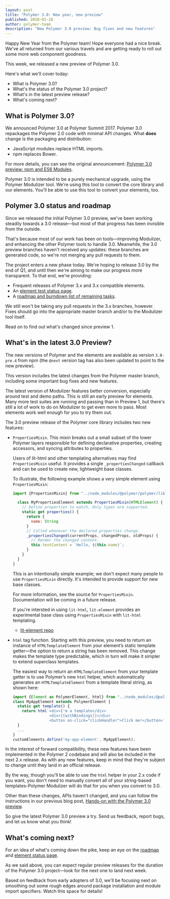 ```yaml
---
layout: post
title: "Polymer 3.0: New year, new preview"
published: 2018-01-18
author: polymer-team
description: "New Polymer 3.0 preview: Bug fixes and new features"
---
```


Happy New Year from the Polymer team! Hope everyone had a nice break. We've all returned from our various travels and are getting ready to roll out some more web component goodness. 

This week, we released a new preview of Polymer 3.0.

Here's what we'll cover today:

* What is Polymer 3.0? 
* What's the status of the Polymer 3.0 project?
* What's in the latest preview release?
* What's coming next?

## What is Polymer 3.0?

We announced Polymer 3.0 at Polymer Summit 2017.  Polymer 3.0 repackages the Polymer 2.0 code with minimal API changes. What **does** change is the packaging and distribution:

* JavaScript modules replace HTML imports.
* npm replaces Bower.

For more details, you can see the original announcement: [Polymer 3.0 preview: npm and ES6 Modules](2017-08-22-npm-modules).

Polymer 3.0 is intended to be a purely mechanical upgrade, using the Polymer Modulizer tool. We're using this tool to convert the core library and our elements. You'll be able to use this tool to convert your elements, too.

## Polymer 3.0 status and roadmap

Since we released the initial Polymer 3.0 preview, we've been working steadily towards a 3.0 release—but most of that progress has been invisible from the outside.

That's because most of our work has been on tools—improving Modulizer, and enhancing the other Polymer tools to handle 3.0. Meanwhile, the 3.0 preview branches haven't received any updates: these branches are generated code, so we're not merging any pull requests to them.

The project enters a new phase today. We're hoping to release 3.0 by the end of Q1, and until then we're aiming to make our progress more transparent. To that end, we're providing:

* Frequent releases of Polymer 3.x and 3.x compatible elements.
* An [element test status page](https://github.com/Polymer/polymer-modulizer/blob/master/docs/polymer-3-element-status.md). 
* A [roadmap and burndown list of remaining tasks](https://github.com/Polymer/project/blob/master/Roadmap.md).

We still won't be taking any pull requests in the 3.x branches, however. Fixes should go into the appropriate master branch and/or to the Modulizer tool itself.

Read on to find out what's changed since preview 1.

## What's in the latest 3.0 Preview?

The new versions of Polymer and the elements are available as version `3.0-pre.4` from npm (the `@next` version tag has also been updated to point to the new preview).

This version includes the latest changes from the Polymer master branch, including some important bug fixes and new features.

The latest version of Modulizer features better conversion, especially around test and demo paths. This is still an early preview for elements. Many more test suites are running and passing than in Preview 1, but there's still a lot of work to do on Modulizer to get even more to pass. Most elements work well enough for you to try them out.

The 3.0 preview release of the Polymer core library includes two new features:

* `PropertiesMixin`. This mixin breaks out a small subset of the lower Polymer layers responsible for defining declarative properties, creating accessors, and syncing attributes to properties. 

  Users of lit-html and other templating alternatives may find `PropertiesMixin` useful. It provides a single `_propertiesChanged` callback and can be used to create new, lightweight base classes. 

  To illustrate, the following example shows a very simple element using `PropertiesMixin`:

  ```js
  import {PropertiesMixin} from "../node_modules/@polymer/polymer/lib/mixins/properties-mixin.js"

    class MyPropertiesElement extends PropertiesMixin(HTMLElement) {
      // Define properties to watch. Only types are supported.
      static get properties() {
        return {
          name: String
        }
        // Called whenever the declared properties change. 
        _propertiesChanged(currentProps, changedProps, oldProps) {
          // Render the changed content.
          this.textContent = `Hello, ${this.name}`;
        }
      }
    }
  }
  ```

  This is an intentionally simple example; we don't expect many people to use `PropertiesMixin` directly. It's intended to provide support for new base classes.

  For more information, see the source for `PropertiesMixin`. Documentation will be coming in a future release. 

  If you're intersted in using `lit-html`, `lit-element` provides an experimental base class using `PropertiesMixin` with `lit-html` templating.
  
  * [lit-element repo](https://github.com/PolymerLabs/lit-element)

* `html` tag function. Starting with this preview, you need to return an instance of `HTMLTemplateElement` from your element’s static template getter—the option to return a string has been removed. This change makes the template type predictable, which in turn will make it simpler to extend superclass templates.

  The easiest way to return an `HTMLTemplateElement` from your template getter is to use Polymer’s new `html` helper, which automatically generates an `HTMLTemplateElement` from a template literal string, as shown here: 

  ```js
  import {Element as PolymerElement, html} from "../node_modules/@polymer/polymer/polymer-element.js"
  class MyAppElement extends PolymerElement {
    static get template() {
      return html`<div>I'm a template</div>
                  <div>[[withBindings]]</div>
                  <button on-click="clickHandler">Click me!</button>`
    }
    ...
  }
  customElements.define('my-app-element', MyAppElement);
  ```

In the interest of forward compatibility, these new features have been implemented in the Polymer 2 codebase and will also be included in the next 2.x release. As with any new features, keep in mind that they're subject to change until they land in an official release.

By the way, though you'll be able to use the `html` helper in your 2.x code if you want, you don't need to manually convert all of your string-based templates–Polymer Modulizer will do that for you when you convert to 3.0.

Other than these changes, APIs haven't changed, and you can follow the instructions in our previous blog post, [Hands-on with the Polymer 3.0 preview](2017-08-23-hands-on-30-preview).

So give the latest Polymer 3.0 preview a try. Send us feedback, report bugs, and let us know what you think!

## What's coming next?

For an idea of what's coming down the pike, keep an eye on the [roadmap](https://github.com/Polymer/project/blob/master/Roadmap.md) and [element status page](https://github.com/Polymer/polymer-modulizer/blob/master/docs/polymer-3-element-status.md). 

As we said above, you can expect regular preview releases for the duration of the Polymer 3.0 project—look for the next one to land next week.

Based on feedback from early adopters of 3.0, we'll be focusing next on smoothing out some rough edges around package installation and module import specifiers. Watch this space for details!
